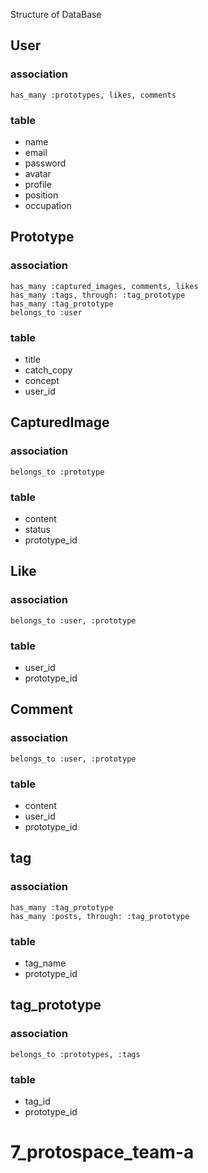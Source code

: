 Structure of DataBase

## User
### association

```
has_many :prototypes, likes, comments
```

### table
- name
- email
- password
- avatar
- profile
- position
- occupation

## Prototype
### association

```
has_many :captured_images, comments, likes
has_many :tags, through: :tag_prototype
has_many :tag_prototype
belongs_to :user
```

### table
- title
- catch_copy
- concept
- user_id

## CapturedImage
### association

```
belongs_to :prototype
```

### table
- content
- status
- prototype_id


## Like
### association

```
belongs_to :user, :prototype
```

### table
- user_id
- prototype_id



## Comment
### association

```
belongs_to :user, :prototype
```

### table
- content
- user_id
- prototype_id

## tag
### association

```
has_many :tag_prototype
has_many :posts, through: :tag_prototype
```

### table
- tag_name
- prototype_id

## tag_prototype
### association

```
belongs_to :prototypes, :tags
```

### table
- tag_id
- prototype_id



# 7_protospace_team-a
